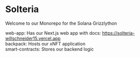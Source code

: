 # Solteria
Welcome to our Monorepo for the Solana Grizzlython 

web-app: Has our Next.js web app with docs: https://solteria-willschneider15.vercel.app <br/>
backpack: Hosts our xNFT application <br/>
smart-contracts: Stores our backend logic <br/>
